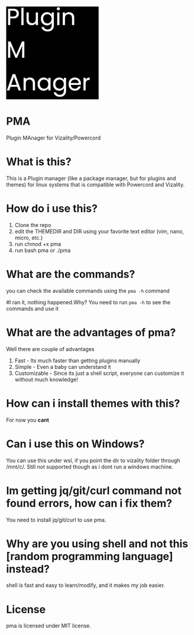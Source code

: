 <p align="left">
<img src="./assets/pma.png">
</p>


# PMA
Plugin MAnager for Vizality/Powercord
# What is this?
This is a Plugin manager (like a package manager, but for plugins and themes) for linux systems that is compatible with Powercord and Vizality.

# How do i use this?
1. Clone the repo
2. edit the THEMEDIR and DIR using your favorite text editor (vim, nano, micro, etc.)
3. run chmod +x pma
4. run bash pma or ./pma 


# What are the commands?
you can check the available commands using the `pma -h` command

#I ran it, nothing happened.Why?
You need to run `pma -h` to see the commands and use it

# What are the advantages of pma?
Well there are couple of advantages
1. Fast - Its much faster than getting plugins manually
2. Simple - Even a baby can understand it 
3. Customizable - Since its just a shell script, everyone can customize it without much knowledge!

# How can i install themes with this?
For now you **cant**

# Can i use this on Windows?
You can use this under wsl, if you point the dir to vizality folder through /mnt/c/.
Still not supported though as i dont run a windows machine.

# Im getting jq/git/curl command not found errors, how can i fix them?
You need to install jq/git/curl to use pma.

# Why are you using shell and not this [random programming language] instead?
shell is fast and easy to learn/modify, and it makes my job easier.

# License
pma is licensed under MIT license.

